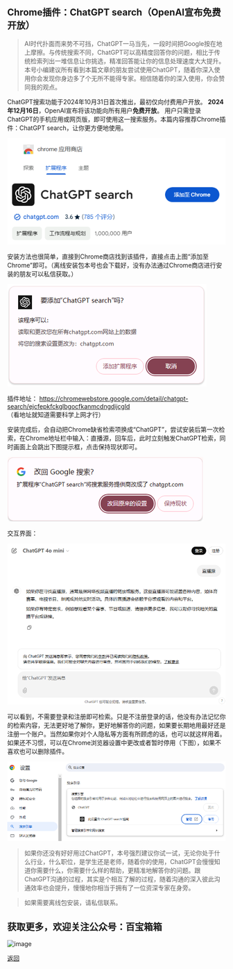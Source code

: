 ## Chrome插件：ChatGPT search（OpenAI宣布免费开放）

>AI时代扑面而来势不可挡，ChatGPT一马当先，一段时间把Google按在地上摩擦。与传统搜索不同，ChatGPT可以高精度回答你的问题，相比于传统检索列出一堆信息让你挑选，精准回答能让你的信息处理速度大大提升。本号小编建议所有看到本篇文章的朋友尝试使用ChatGPT，随着你深入使用你会发现你身边多了个无所不能得专家。相信随着你的深入使用，你会赞同我的观点。

ChatGPT搜索功能于2024年10月31日首次推出，最初仅向付费用户开放。 **2024年12月16日**，OpenAI宣布将该功能向所有用户**免费开放**。 用户只需登录ChatGPT的手机应用或网页版，即可使用这一搜索服务。本篇内容推荐Chrome插件：ChatGPT search，让你更方便地使用。

![image](../assets/img/007_ChatGPTSearch/GPTSearch1.png)

安装方法也很简单，直接到Chrome商店找到该插件，直接点击上图“添加至Chrome”即可。（离线安装包本号也会下载好，没有办法通过Chrome商店进行安装的朋友可以私信获取。）

![image](../assets/img/007_ChatGPTSearch/GPTSearch2.png)

插件地址：
https://chromewebstore.google.com/detail/chatgpt-search/ejcfepkfckglbgocfkanmcdngdijcgld
（看地址就知道需要科学上网才行）

安装完成后，会自动把Chrome缺省检索项换成“ChatGPT”，尝试安装后第一次检索，在Chrome地址栏中输入：直播源，回车后，此时立刻触发ChatGPT检索，同时画面上会跳出下图提示框，点击保持现状即可。

![image](../assets/img/007_ChatGPTSearch/GPTSearch3.png)

交互界面：

![image](../assets/img/007_ChatGPTSearch/GPTSearch4.png)

可以看到，不需要登录和注册即可检索。只是不注册登录的话，他没有办法记忆你的检索内容，无法更好地了解你，更好地解答你的问题，如果要长期地用最好还是注册一个账户。当然如果你对个人隐私等方面有所顾虑的话，也可以就这样用着。
如果还不习惯，可以在Chrome浏览器设置中更改或者暂时停用（下图），如果不喜欢也可以删除插件。

![image](../assets/img/007_ChatGPTSearch/GPTSearch5.png)

>如果你还没有好好用过ChatGPT，本号强烈建议你试一试，无论你处于什么行业，什么职位，是学生还是老师，随着你的使用，ChatGPT会慢慢知道你需要什么，你需要什么样的帮助，更精准地解答你的问题。跟ChatGPT沟通的过程，其实是个相互了解的过程，随着沟通的深入彼此沟通效率也会提升，慢慢地你相当于拥有了一位资深专家在身旁。

>如果需要离线包安装，请私信联系。


## 获取更多，欢迎关注公众号：百宝箱箱
![image](../assets/GongZhongHao.png)

[返回](..)